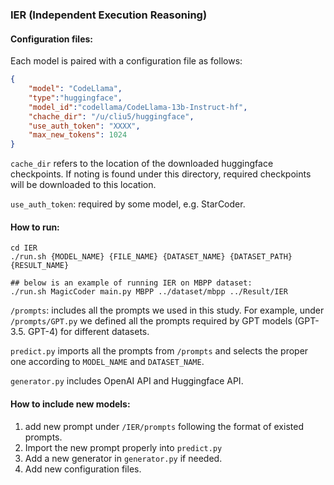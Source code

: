### IER (Independent Execution Reasoning)

#### Configuration files:
Each model is paired with a configuration file as follows:
```json
{
    "model": "CodeLlama",
    "type":"huggingface",
    "model_id":"codellama/CodeLlama-13b-Instruct-hf",
    "chache_dir": "/u/cliu5/huggingface",
    "use_auth_token": "XXXX",
    "max_new_tokens": 1024
}
```
```cache_dir``` refers to the location of the downloaded huggingface checkpoints. If noting is found under this directory, required checkpoints will be downloaded to this location.

```use_auth_token```: required by some model, e.g. StarCoder.

#### How to run:
```
cd IER
./run.sh {MODEL_NAME} {FILE_NAME} {DATASET_NAME} {DATASET_PATH} {RESULT_NAME}

## below is an example of running IER on MBPP dataset:
./run.sh MagicCoder main.py MBPP ../dataset/mbpp ../Result/IER
```

```/prompts```: includes all the prompts we used in this study. For example, under ```/prompts/GPT.py``` we defined all the prompts required by GPT models (GPT-3.5. GPT-4) for different datasets.

```predict.py``` imports all the prompts from ```/prompts``` and selects the proper one according to ```MODEL_NAME``` and ```DATASET_NAME```.

```generator.py``` includes OpenAI API and Huggingface API.

 #### How to include new models:
1. add new prompt under ```/IER/prompts``` following the format of existed prompts.
2. Import the new prompt properly into ```predict.py```
3. Add a new generator in ```generator.py``` if needed.
4. Add new configuration files.